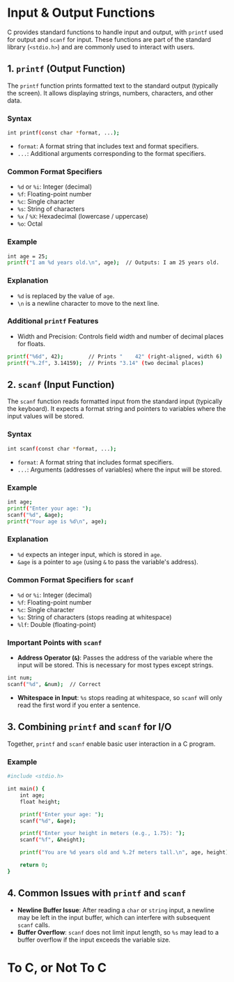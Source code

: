 # Input & Output Functions

C provides standard functions to handle input and output, with `printf` used for output and `scanf` for input. These functions are part of the standard library (`<stdio.h>`) and are commonly used to interact with users.

## 1. `printf` (Output Function)

The `printf` function prints formatted text to the standard output (typically the screen). It allows displaying strings, numbers, characters, and other data.

### Syntax
```bash
int printf(const char *format, ...);
```
  - `format`: A format string that includes text and format specifiers.
  - `...`: Additional arguments corresponding to the format specifiers.

### Common Format Specifiers

  - `%d` or `%i`: Integer (decimal)
  - `%f`: Floating-point number
  - `%c`: Single character
  - `%s`: String of characters
  - `%x` / `%X`: Hexadecimal (lowercase / uppercase)
  - `%o`: Octal

### Example
```bash
int age = 25;
printf("I am %d years old.\n", age);  // Outputs: I am 25 years old.
```
### Explanation

  - `%d` is replaced by the value of `age`.
  - `\n` is a newline character to move to the next line.

### Additional `printf` Features

  - Width and Precision: Controls field width and number of decimal places for floats.
  ```bash
  printf("%6d", 42);        // Prints "    42" (right-aligned, width 6)
  printf("%.2f", 3.14159);  // Prints "3.14" (two decimal places)
  ```

## 2. `scanf` (Input Function)

The `scanf` function reads formatted input from the standard input (typically the keyboard). It expects a format string and pointers to variables where the input values will be stored.

### Syntax
```bash
int scanf(const char *format, ...);
```
  - `format`: A format string that includes format specifiers.
  - `...`: Arguments (addresses of variables) where the input will be stored.

### Example
```bash
int age;
printf("Enter your age: ");
scanf("%d", &age);
printf("Your age is %d\n", age);
```

### Explanation

  - `%d` expects an integer input, which is stored in `age`.
  - `&age` is a pointer to `age` (using `&` to pass the variable's address).

### Common Format Specifiers for `scanf`

  - `%d` or `%i`: Integer (decimal)
  - `%f`: Floating-point number
  - `%c`: Single character
  - `%s`: String of characters (stops reading at whitespace)
  - `%lf`: Double (floating-point)

### Important Points with `scanf`

  - **Address Operator (`&`)**: Passes the address of the variable where the input will be stored. This is necessary for most types except strings.
  ```bash
  int num;
  scanf("%d", &num);  // Correct
  ```
  - **Whitespace in Input**: `%s` stops reading at whitespace, so `scanf` will only read the first word if you enter a sentence.

## 3. Combining `printf` and `scanf` for I/O

Together, `printf` and `scanf` enable basic user interaction in a C program.

### Example
```bash
#include <stdio.h>

int main() {
    int age;
    float height;

    printf("Enter your age: ");
    scanf("%d", &age);

    printf("Enter your height in meters (e.g., 1.75): ");
    scanf("%f", &height);

    printf("You are %d years old and %.2f meters tall.\n", age, height);

    return 0;
}
```

## 4. Common Issues with `printf` and `scanf`

- **Newline Buffer Issue**: After reading a `char` or `string` input, a newline may be left in the input buffer, which can interfere with subsequent `scanf` calls.
- **Buffer Overflow**: `scanf` does not limit input length, so `%s` may lead to a buffer overflow if the input exceeds the variable size.

# To C, or Not To C

